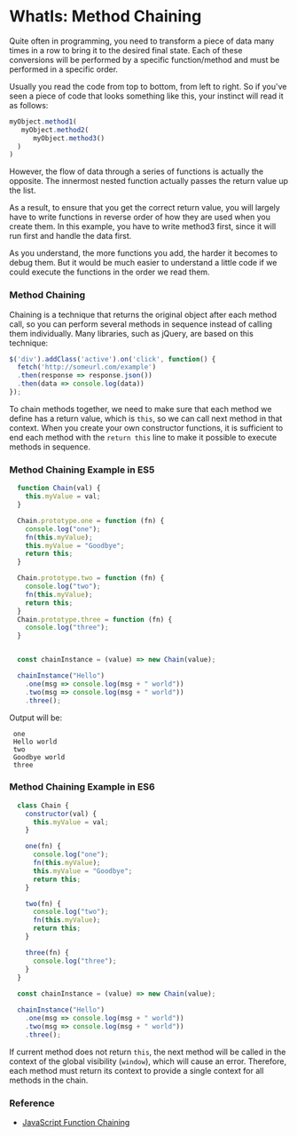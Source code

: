 # WhatIs: Method Chaining

Quite often in programming, you need to transform a piece of data many times in a row to bring it to the desired final state. Each of these conversions will be performed by a specific function/method and must be performed in a specific order.

Usually you read the code from top to bottom, from left to right. So if you've seen a piece of code that looks something like this, your instinct will read it as follows:

```javascript
myObject.method1(
   myObject.method2(
      myObject.method3()
  )
)
```

However, the flow of data through a series of functions is actually the opposite. The innermost nested function actually passes the return value up the list.

As a result, to ensure that you get the correct return value, you will largely have to write functions in reverse order of how they are used when you create them. In this example, you have to write method3 first, since it will run first and handle the data first.

As you understand, the more functions you add, the harder it becomes to debug them. But it would be much easier to understand a little code if we could execute the functions in the order we read them.

### Method Chaining

Chaining is a technique that returns the original object after each method call, so you can perform several methods in sequence instead of calling them individually. Many libraries, such as jQuery, are based on this technique:

```javascript
$('div').addClass('active').on('click', function() {
  fetch('http://someurl.com/example')
  .then(response => response.json())
  .then(data => console.log(data))
});
```
To chain methods together, we need to make sure that each method we define has a return value, which is `this`, so we can call next method in that context. When you create your own constructor functions, it is sufficient to end each method with the `return this` line to make it possible to execute methods in sequence.

### Method Chaining Example in ES5

```javascript
  function Chain(val) {
    this.myValue = val;
  }

  Chain.prototype.one = function (fn) {
    console.log("one");
    fn(this.myValue);
    this.myValue = "Goodbye";
    return this;
  }

  Chain.prototype.two = function (fn) {
    console.log("two");
    fn(this.myValue);
    return this;
  }
  Chain.prototype.three = function (fn) {
    console.log("three");
  }


  const chainInstance = (value) => new Chain(value);

  chainInstance("Hello")
    .one(msg => console.log(msg + " world"))
    .two(msg => console.log(msg + " world"))
    .three();
```

Output will be: 

```
 one
 Hello world
 two
 Goodbye world
 three
```

### Method Chaining Example in ES6

```javascript
  class Chain {
    constructor(val) {
      this.myValue = val;
    }

    one(fn) {
      console.log("one");
      fn(this.myValue);
      this.myValue = "Goodbye";
      return this;
    }

    two(fn) {
      console.log("two");
      fn(this.myValue);
      return this;
    }

    three(fn) {
      console.log("three");
    }
  }
  
  const chainInstance = (value) => new Chain(value);

  chainInstance("Hello")
    .one(msg => console.log(msg + " world"))
    .two(msg => console.log(msg + " world"))
    .three();

```

If current method does not return `this`, the next method will be called in the context of the global visibility (`window`), which will cause an error. Therefore, each method must return its context to provide a single context for all methods in the chain.

### Reference

* [JavaScript Function Chaining](https://medium.com/technofunnel/javascript-function-chaining-8b2fbef76f7f)

